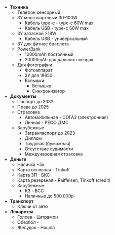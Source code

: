 * **Техника**
	* Телефон сенсорный
	* ЗУ многопортовый 30-100W
		* Кабель type-c - type-c 60W max
		* Кабель USB - type-c 60W max
	* ЗУ запасной >18W
		* Кабель USB - универсальный
	* ЗУ для фитнес браслета
	* PowerBank
		* 10000mAh постоянный
		* 20000mAh для дальних поездок
	* Для фотографии
		* Фотоаппарат
		* ЗУ для 18650
		* Вспышки
			* Вспышка
			* Синхронизатор
* **Документы**
	* Паспорт до 2032
	* Права до 2025
	* Страховка
		* Автомобильная - СОГАЗ (электронная)
		* Личная - РЕСО ДМС
	* Зарубежные
		* Загранпаспорт до 2023
		* Диплом
		* Трудовая (бумажная)
		* Отсутствие судимости
		* Международная страховка
* **Деньги**
	* Наличка ~5к
	* Карта основная - Tinkoff
	* Карта ЗП - БКС
	* Карта резервная - Raiffeisen, Tinkoff (credit)
	* Зарубежные
		* КЗ - BCC
		* Наличные до 500.000р
* **Транспорт**
	* Ключи от авто
* **Лекарства**
	* Голова - Цитрамон
	* Обезбол - 
	* Желудок - Ношпа